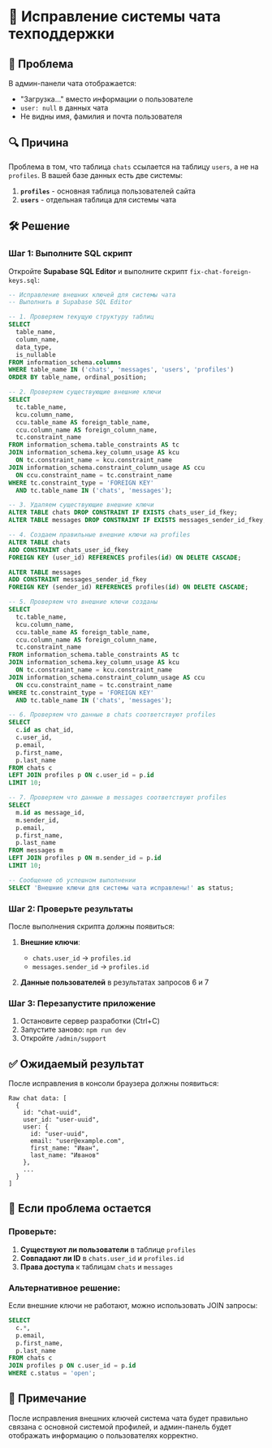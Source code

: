 # 🔧 Исправление системы чата техподдержки

## 🚨 Проблема

В админ-панели чата отображается:
- "Загрузка..." вместо информации о пользователе
- `user: null` в данных чата
- Не видны имя, фамилия и почта пользователя

## 🔍 Причина

Проблема в том, что таблица `chats` ссылается на таблицу `users`, а не на `profiles`. В вашей базе данных есть две системы:

1. **`profiles`** - основная таблица пользователей сайта
2. **`users`** - отдельная таблица для системы чата

## 🛠️ Решение

### Шаг 1: Выполните SQL скрипт

Откройте **Supabase SQL Editor** и выполните скрипт `fix-chat-foreign-keys.sql`:

```sql
-- Исправление внешних ключей для системы чата
-- Выполнить в Supabase SQL Editor

-- 1. Проверяем текущую структуру таблиц
SELECT 
  table_name,
  column_name,
  data_type,
  is_nullable
FROM information_schema.columns 
WHERE table_name IN ('chats', 'messages', 'users', 'profiles')
ORDER BY table_name, ordinal_position;

-- 2. Проверяем существующие внешние ключи
SELECT
  tc.table_name,
  kcu.column_name,
  ccu.table_name AS foreign_table_name,
  ccu.column_name AS foreign_column_name,
  tc.constraint_name
FROM information_schema.table_constraints AS tc
JOIN information_schema.key_column_usage AS kcu
  ON tc.constraint_name = kcu.constraint_name
JOIN information_schema.constraint_column_usage AS ccu
  ON ccu.constraint_name = tc.constraint_name
WHERE tc.constraint_type = 'FOREIGN KEY'
  AND tc.table_name IN ('chats', 'messages');

-- 3. Удаляем существующие внешние ключи
ALTER TABLE chats DROP CONSTRAINT IF EXISTS chats_user_id_fkey;
ALTER TABLE messages DROP CONSTRAINT IF EXISTS messages_sender_id_fkey;

-- 4. Создаем правильные внешние ключи на profiles
ALTER TABLE chats 
ADD CONSTRAINT chats_user_id_fkey 
FOREIGN KEY (user_id) REFERENCES profiles(id) ON DELETE CASCADE;

ALTER TABLE messages 
ADD CONSTRAINT messages_sender_id_fkey 
FOREIGN KEY (sender_id) REFERENCES profiles(id) ON DELETE CASCADE;

-- 5. Проверяем что внешние ключи созданы
SELECT
  tc.table_name,
  kcu.column_name,
  ccu.table_name AS foreign_table_name,
  ccu.column_name AS foreign_column_name,
  tc.constraint_name
FROM information_schema.table_constraints AS tc
JOIN information_schema.key_column_usage AS kcu
  ON tc.constraint_name = kcu.constraint_name
JOIN information_schema.constraint_column_usage AS ccu
  ON ccu.constraint_name = tc.constraint_name
WHERE tc.constraint_type = 'FOREIGN KEY'
  AND tc.table_name IN ('chats', 'messages');

-- 6. Проверяем что данные в chats соответствуют profiles
SELECT 
  c.id as chat_id,
  c.user_id,
  p.email,
  p.first_name,
  p.last_name
FROM chats c
LEFT JOIN profiles p ON c.user_id = p.id
LIMIT 10;

-- 7. Проверяем что данные в messages соответствуют profiles
SELECT 
  m.id as message_id,
  m.sender_id,
  p.email,
  p.first_name,
  p.last_name
FROM messages m
LEFT JOIN profiles p ON m.sender_id = p.id
LIMIT 10;

-- Сообщение об успешном выполнении
SELECT 'Внешние ключи для системы чата исправлены!' as status;
```

### Шаг 2: Проверьте результаты

После выполнения скрипта должны появиться:

1. **Внешние ключи**:
   - `chats.user_id` → `profiles.id`
   - `messages.sender_id` → `profiles.id`

2. **Данные пользователей** в результатах запросов 6 и 7

### Шаг 3: Перезапустите приложение

1. Остановите сервер разработки (Ctrl+C)
2. Запустите заново: `npm run dev`
3. Откройте `/admin/support`

## ✅ Ожидаемый результат

После исправления в консоли браузера должны появиться:

```
Raw chat data: [
  {
    id: "chat-uuid",
    user_id: "user-uuid",
    user: {
      id: "user-uuid",
      email: "user@example.com",
      first_name: "Иван",
      last_name: "Иванов"
    },
    ...
  }
]
```

## 🚨 Если проблема остается

### Проверьте:

1. **Существуют ли пользователи** в таблице `profiles`
2. **Совпадают ли ID** в `chats.user_id` и `profiles.id`
3. **Права доступа** к таблицам `chats` и `messages`

### Альтернативное решение:

Если внешние ключи не работают, можно использовать JOIN запросы:

```sql
SELECT 
  c.*,
  p.email,
  p.first_name,
  p.last_name
FROM chats c
JOIN profiles p ON c.user_id = p.id
WHERE c.status = 'open';
```

## 📝 Примечание

После исправления внешних ключей система чата будет правильно связана с основной системой профилей, и админ-панель будет отображать информацию о пользователях корректно. 